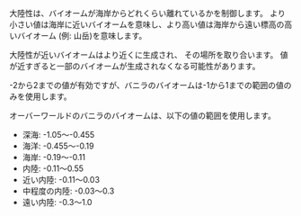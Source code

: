 大陸性は、バイオームが海岸からどれくらい離れているかを制御します。 より小さい値は海岸に近いバイオームを意味し、より高い値は海岸から遠い標高の高いバイオーム (例: 山岳)を意味します。

大陸性が近いバイオームはより近くに生成され、 その場所を取り合います。 値が近すぎると一部のバイオームが生成されなくなる可能性があります。

-2から2までの値が有効ですが、バニラのバイオームは-1から1までの範囲の値のみを使用します。

オーバーワールドのバニラのバイオームは、以下の値の範囲を使用します。

* 深海: -1.05～-0.455
* 海洋: -0.455～-0.19
* 海岸: -0.19～-0.11
* 内陸: -0.11～0.55
* 近い内陸: -0.11～0.03
* 中程度の内陸: -0.03～0.3
* 遠い内陸: -0.3～1.0